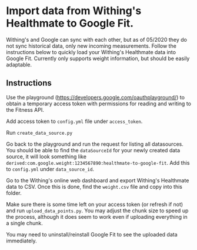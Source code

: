 # Import data from Withing's Healthmate to Google Fit.

Withing's and Google can sync with each other, but as of 05/2020 they do not sync historical data, only new incoming measurements. Follow the instructions below to quickly load your Withing's Healthmate data into Google Fit. Currently only supports weight information, but should be easily adaptable.

## Instructions

Use the playground (https://developers.google.com/oauthplayground/) to obtain a temporary access token with permissions for reading and writing to the Fitness API.

Add access token to `config.yml` file under `access_token`.

Run `create_data_source.py`

Go back to the playground and run the request for listing all datasources. You should be able to find the `dataSourceId` for your newly created data source, it will look something like `derived:com.google.weight:1234567890:healthmate-to-google-fit`. Add this to `config.yml` under `data_source_id`.

Go to the Withing's online web dashboard and export Withing's Healthmate data to CSV. Once this is done, find the `weight.csv` file and copy into this folder.

Make sure there is some time left on your access token (or refresh if not) and run `upload_data_points.py`. You may adjust the chunk size to speed up the process, although it does seem to work even if uploading everything in a single chunk.

You may need to uninstall/reinstall Google Fit to see the uploaded data immediately.

